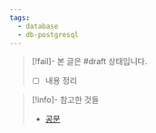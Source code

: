 ```yaml
---
tags:
  - database
  - db-postgresql
---
```

> [!fail]- 본 글은 #draft 상태입니다.
> - [ ] 내용 정리

> [!info]- 참고한 것들
> - [공문](https://www.postgresql.org/docs/current/install-make.html)
